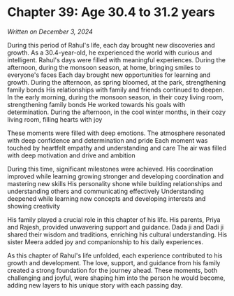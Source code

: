 # Chapter 39: Age 30.4 to 31.2 years

_Written on December 3, 2024_

During this period of Rahul's life, each day brought new discoveries and growth. As a 30.4-year-old, he experienced the world with curious and intelligent. Rahul's days were filled with meaningful experiences. During the afternoon, during the monsoon season, at home, bringing smiles to everyone's faces Each day brought new opportunities for learning and growth. During the afternoon, as spring bloomed, at the park, strengthening family bonds His relationships with family and friends continued to deepen. In the early morning, during the monsoon season, in their cozy living room, strengthening family bonds He worked towards his goals with determination. During the afternoon, in the cool winter months, in their cozy living room, filling hearts with joy 

These moments were filled with deep emotions. The atmosphere resonated with deep confidence and determination and pride Each moment was touched by heartfelt empathy and understanding and care The air was filled with deep motivation and drive and ambition 

During this time, significant milestones were achieved. His coordination improved while learning growing stronger and developing coordination and mastering new skills His personality shone while building relationships and understanding others and communicating effectively Understanding deepened while learning new concepts and developing interests and showing creativity 

His family played a crucial role in this chapter of his life. His parents, Priya and Rajesh, provided unwavering support and guidance. Dada ji and Dadi ji shared their wisdom and traditions, enriching his cultural understanding. His sister Meera added joy and companionship to his daily experiences. 

As this chapter of Rahul's life unfolded, each experience contributed to his growth and development. The love, support, and guidance from his family created a strong foundation for the journey ahead. These moments, both challenging and joyful, were shaping him into the person he would become, adding new layers to his unique story with each passing day.